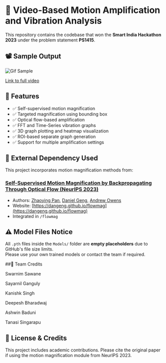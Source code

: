 # 🎥 Video-Based Motion Amplification and Vibration Analysis

This repository contains the codebase that won the **Smart India Hackathon 2023** under the problem statement **PS1415**.



## 📽 Sample Output

![Gif Sample](https://github.com/Ashwin-Baduni/Video-Based_Motion_Amplification_and_Vibration_Analysis/blob/main/SampleOutputs/VID-20240113-WA0000720p-ezgif.com-speed.gif?raw=true)

[Link to full video](https://github.com/Ashwin-Baduni/Video-Based_Motion_Amplification_and_Vibration_Analysis/blob/main/SampleOutputs/VID-20240113-WA0000%20(720p).mp4)



## 🚀 Features

- ✅ Self-supervised motion magnification
- ✅ Targeted magnification using bounding box
- ✅ Optical flow-based amplification
- ✅ FFT and Time-Series vibration graphs
- ✅ 3D graph plotting and heatmap visualization
- ✅ ROI-based separate graph generation
- ✅ Support for multiple amplification settings



## 🔗 External Dependency Used

This project incorporates motion magnification methods from:

### [Self-Supervised Motion Magnification by Backpropagating Through Optical Flow (NeurIPS 2023)](https://arxiv.org/abs/2311.17056)
- Authors: [Zhaoying Pan](https://zhaoyingpan.github.io/), [Daniel Geng](https://dangeng.github.io/), [Andrew Owens](http://andrewowens.com/)
- Website: [https://dangeng.github.io/flowmag](https://dangeng.github.io/flowmag)
- Integrated in `/flowmag`



## ⚠️ Model Files Notice

All `.pth` files inside the `Models/` folder are **empty placeholders** due to GitHub's file size limits.  
Please use your own trained models or contact the team if required.



##👥 Team Credits

Swarnim Sawane

Sayarnil Ganguly

Kanishk Singh

Deepesh Bharadwaj

Ashwin Baduni

Tanasi Singarapu



## 📜 License & Credits

This project includes academic contributions. Please cite the original paper if using the motion magnification module from NeurIPS 2023.
